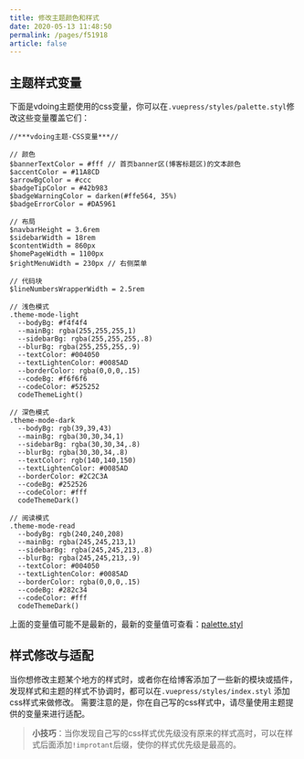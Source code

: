 ```yaml
---
title: 修改主题颜色和样式
date: 2020-05-13 11:48:50
permalink: /pages/f51918
article: false
---
```


## 主题样式变量

下面是vdoing主题使用的css变量，你可以在`.vuepress/styles/palette.styl`修改这些变量覆盖它们：

```stylus
//***vdoing主题-CSS变量***//

// 颜色
$bannerTextColor = #fff // 首页banner区(博客标题区)的文本颜色
$accentColor = #11A8CD
$arrowBgColor = #ccc
$badgeTipColor = #42b983
$badgeWarningColor = darken(#ffe564, 35%)
$badgeErrorColor = #DA5961

// 布局
$navbarHeight = 3.6rem
$sidebarWidth = 18rem
$contentWidth = 860px
$homePageWidth = 1100px
$rightMenuWidth = 230px // 右侧菜单

// 代码块
$lineNumbersWrapperWidth = 2.5rem

// 浅色模式
.theme-mode-light
  --bodyBg: #f4f4f4
  --mainBg: rgba(255,255,255,1)
  --sidebarBg: rgba(255,255,255,.8)
  --blurBg: rgba(255,255,255,.9)
  --textColor: #004050
  --textLightenColor: #0085AD
  --borderColor: rgba(0,0,0,.15)
  --codeBg: #f6f6f6
  --codeColor: #525252
  codeThemeLight()

// 深色模式
.theme-mode-dark
  --bodyBg: rgb(39,39,43)
  --mainBg: rgba(30,30,34,1)
  --sidebarBg: rgba(30,30,34,.8)
  --blurBg: rgba(30,30,34,.8)
  --textColor: rgb(140,140,150)
  --textLightenColor: #0085AD
  --borderColor: #2C2C3A
  --codeBg: #252526
  --codeColor: #fff
  codeThemeDark()

// 阅读模式
.theme-mode-read
  --bodyBg: rgb(240,240,208)
  --mainBg: rgba(245,245,213,1)
  --sidebarBg: rgba(245,245,213,.8)
  --blurBg: rgba(245,245,213,.9)
  --textColor: #004050
  --textLightenColor: #0085AD
  --borderColor: rgba(0,0,0,.15)
  --codeBg: #282c34
  --codeColor: #fff
  codeThemeDark()
```
上面的变量值可能不是最新的，最新的变量值可查看：[palette.styl](https://github.com/xugaoyi/vuepress-theme-vdoing/blob/master/theme-vdoing/styles/palette.styl)



## 样式修改与适配

当你想修改主题某个地方的样式时，或者你在给博客添加了一些新的模块或插件，发现样式和主题的样式不协调时，都可以在`.vuepress/styles/index.styl`
添加css样式来做修改。
需要注意的是，你在自己写的css样式中，请尽量使用主题提供的变量来进行适配。

> **小技巧**：当你发现自己写的css样式优先级没有原来的样式高时，可以在样式后面添加`!improtant`后缀，使你的样式优先级是最高的。
